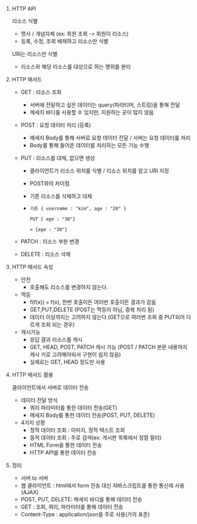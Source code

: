 1. HTTP API

   리소스 식별

   - 명사 / 개념자체 (ex: 회원 조회 -> 회원이 리소스)
   - 등록, 수정, 조회 배제하고 리소스만 식별

   URI는 리소스만 식별

   - 리소스와 해당 리소스를 대상으로 하는 행위를 분리

2. HTTP 매서드

   - GET : 리소스 조회

     - 서버에 전달하고 싶은 데이터는 query(파라티머, 스트링)을 통해 전달
     - 메세지 바디를 사용할 수 있지만, 지원하는 곳이 많지 않음

   - POST : 요청 데이터 처리 (등록)

     - 메세지 Body를 통해 서버로 요청 데이터 전달 / 서버는 요청 데이터를 처리
     - Body를 통해 들어온 데이터를 처리하는 모든 기능 수행

   - PUT : 리소스를 대체, 없으면 생성

     - 클라이언트가 리소스 위치를 식별 / 리소스 위치를 알고 URI 지정

     - POST와의 차이점

     - 기존 리소스를 삭제하고 대체

     - ```
       기존 { username : "kim", age : "20" }
       
       PUT { age : "30"}
       
       = {age : "30"}
       ```

       

   - PATCH : 리소스 부분 변경

   - DELETE : 리소스 삭제

3. HTTP 매서드 속성

   - 안전
     - 호출해도 리소스를 변경하지 않는다.
   - 멱등
     - f(f(x)) = f(x), 한번 호출이든 여러번 호출이든 결과가 같음
     - GET,PUT,DELETE (POST는 멱등이 아님, 중복 처리 됨)
     - 데이터 이상까지는 고려하지 않는다.(GET으로 여러번 조회 중 PUT되어 다르게 조회 되는 경우)
   - 캐시가능
     - 응답 결과 리소스를 캐시
     - GET, HEAD, POST, PATCH 캐시 가능 (POST / PATCH 본문 내용까지 캐시 키로 고려해야되서 구현이 쉽지 않음)
     - 실제로는 GET, HEAD 정도만 사용

4. HTTP 매서드 활용

   클라이언트에서 서버로 데이터 전송

   - 데이터 전달 방식
     - 쿼리 파라미터를 통한 데이터 전송(GET)
     - 메세지 Body를 통한 데이터 전송(POST, PUT, DELETE)
   - 4가지 상황
     - 정적 데이터 조회 : 이미지, 정적 텍스트 조회
     - 동적 데이터 조회 : 주로 검색(ex: 게시판 목록에서 정렬 필터)
     - HTML Form을 통한 데이터 전송
     - HTTP API를 통한 데이터 전송

5. 정리
   - 서버 to 서버
   - 웹 클라이언트 : html에서 form 전송 대신 자바스크립트를 통한 통신에 사용(AJAX)
   - POST, PUT, DELETE: 메세지 바디를 통해 데이터 전송
   - GET : 조회, 쿼리, 파라미터를 통해 데이터 전송
   - Content-Type : application/json을 주로 사용(거의 표준)



